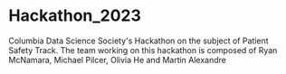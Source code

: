 # Hackathon_2023

Columbia Data Science Society's Hackathon on the subject of Patient Safety Track. The team working on this hackathon is composed of Ryan McNamara, Michael Pilcer, Olivia He and Martin Alexandre
